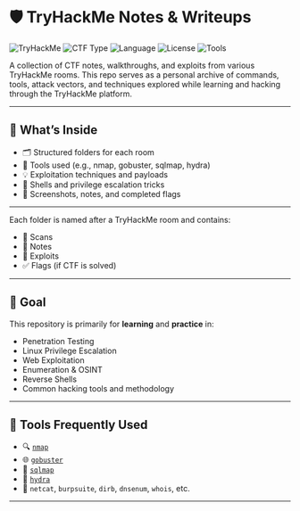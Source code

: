 # 🛡️ TryHackMe Notes & Writeups

![TryHackMe](https://img.shields.io/badge/Platform-TryHackMe-red?style=for-the-badge&logo=tryhackme)
![CTF Type](https://img.shields.io/badge/Type-CTF_Hacking-blue?style=for-the-badge&logo=hackthebox)
![Language](https://img.shields.io/badge/Notes-Markdown-ff69b4?style=for-the-badge&logo=markdown)
![License](https://img.shields.io/badge/License-MIT-green?style=for-the-badge&logo=open-source-initiative)
![Tools](https://img.shields.io/badge/Tools-Nmap%2C%20Hydra%2C%20SQLMap-6e40c9?style=for-the-badge&logo=gnometerminal)


A collection of CTF notes, walkthroughs, and exploits from various TryHackMe rooms.
This repo serves as a personal archive of commands, tools, attack vectors, and techniques explored while learning and hacking through the TryHackMe platform.

---

## 🚀 What’s Inside

- 🗂️ Structured folders for each room
- 🧰 Tools used (e.g., nmap, gobuster, sqlmap, hydra)
- 💡 Exploitation techniques and payloads
- 🐚 Shells and privilege escalation tricks
- 📁 Screenshots, notes, and completed flags

---
Each folder is named after a TryHackMe room and contains:
- 📝 Scans
- 🧠 Notes
- 🧪 Exploits
- ✅ Flags (if CTF is solved)

---

## 🧠 Goal

This repository is primarily for **learning** and **practice** in:
- Penetration Testing
- Linux Privilege Escalation
- Web Exploitation
- Enumeration & OSINT
- Reverse Shells
- Common hacking tools and methodology

---

## 🔧 Tools Frequently Used

- 🔍 [`nmap`](https://nmap.org/)
- 🌐 [`gobuster`](https://github.com/OJ/gobuster)
- 🧪 [`sqlmap`](https://sqlmap.org/)
- 🔐 [`hydra`](https://github.com/vanhauser-thc/thc-hydra)
- 🦾 `netcat`, `burpsuite`, `dirb`, `dnsenum`, `whois`, etc.

---
